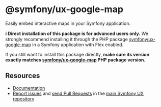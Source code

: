 # @symfony/ux-google-map

Easily embed interactive maps in your Symfony application.

**ℹ️ Direct installation of this package is for advanced users only.** We strongly recommend installing it through the PHP package [symfony/ux-google-map](https://packagist.org/packages/symfony/ux-google-map) in a Symfony application with Flex enabled.

If you still want to install this package directly, **make sure its version exactly matches [symfony/ux-google-map](https://packagist.org/packages/symfony/ux-google-map) PHP package version.**

## Resources

-   [Documentation](https://github.com/symfony/ux/tree/2.x/src/Map/src/Bridge/Google)
-   [Report issues](https://github.com/symfony/ux/issues) and
    [send Pull Requests](https://github.com/symfony/ux/pulls)
    in the [main Symfony UX repository](https://github.com/symfony/ux)
